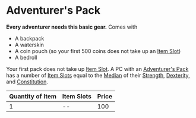 # Adventurer's Pack

**Every adventurer needs this basic gear.** Comes with
- A backpack
- A waterskin
- A coin pouch (so your first 500 coins does not take up an [Item Slot](../../Item%20Slot.md))
- A bedroll

Your first pack does not take up [Item Slot](../../Item%20Slot.md). A PC with an [Adventurer's Pack](Adventurer's%20Pack.md) has a number of [Item Slots](../../Item%20Slot.md) equal to the [Median](../../../Game%20Procedures/Core%20Procedures/Half.md#Median) of their [Strength](../../../Player%20Characters/The%20Ability%20Scores/Strength.md), [Dexterity](../../../Player%20Characters/The%20Ability%20Scores/Dexterity.md), and [Constitution](../../../Player%20Characters/The%20Ability%20Scores/Constitution.md).

| Quantity of Item | Item Slots | Price |
| ---------------- | ---------- | ----- |
| 1                | --         | 100   |
